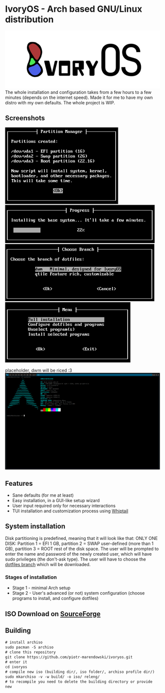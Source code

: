 # IvoryOS - Arch based GNU/Linux distribution
![ivory logo](assets/ivoryOS.png)
The whole installation and configuration takes from a few hours to a few minutes (depends on the internet speed). Made it for me to have my own distro with my own defaults. The whole project is WIP.

## Screenshots
![screen1](assets/ivory1.png)
![screen2](assets/ivory2.png)
![screen3](assets/ivory3.png)
![screen4](assets/ivory4.png)

placeholder, dwm will be riced :3
![screen5](assets/ivory6.png)

## Features
- Sane defaults (for me at least)
- Easy installation, in a GUI-like setup wizard
- User input required only for necessary interactions
- TUI installation and customization process using [Whiptail](https://en.wikibooks.org/wiki/Bash_Shell_Scripting/Whiptail)

## System installation
Disk partitioning is predefined, meaning that it will look like that:
ONLY ONE DISK: Partition 1 = EFI 1 GB, partition 2 = SWAP user-defined (more than 1 GB), partition 3 = ROOT rest of the disk space. The user will be prompted to enter the name and password of the newly created user, which will have sudo privileges (the don't-ask type). The user will have to choose the [dotfiles branch](https://github.com/piotr-marendowski/dotfiles) which will be downloaded.

### Stages of installation
- Stage 1 - minimal Arch setup
- Stage 2 - User's advanced (or not) system configuration (choose programs to install, and configure dotfiles)

## ISO Download on [SourceForge](https://sourceforge.net/projects/ivoryos/files/)

## Building
```
# install archiso
sudo pacman -S archiso
# clone this repository
git clone https://github.com/piotr-marendowski/ivoryos.git
# enter it
cd ivoryos
# compile new iso (building dir/, iso folder/, archiso profile dir/)
sudo mkarchiso -v -w build/ -o iso/ releng/
# to recompile you need to delete the building directory or provide new
```

